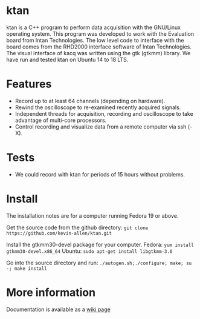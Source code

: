 # ktan

ktan is a C++ program to perform data acquisition with the GNU/Linux operating system. This program was developed to work with the Evaluation board from Intan Technologies. The low level code to interface with the board comes from the RHD2000 interface software of Intan Technologies. The visual interface of kacq was written using the gtk (gtkmm) library. We have run and tested ktan on Ubuntu 14 to 18 LTS.

# Features

* Record up to at least 64 channels (depending on hardware).
* Rewind the oscilloscope to re-examined recently acquired signals.
* Independent threads for acquisition, recording and oscilloscope to take advantage of multi-core processors.
* Control recording and visualize data from a remote computer via ssh (-X).

# Tests

* We could record with ktan for periods of 15 hours without problems.

# Install

The installation notes are for a computer running Fedora 19 or above.

Get the source code from the github directory: `git clone https://github.com/kevin-allen/ktan.git`

Install the gtkmm30-devel package for your computer.
Fedora: `yum install gtkmm30-devel.x86_64`
Ubuntu: `sudo apt-get install libgtkmm-3.0`

Go into the source directory and run: `./autogen.sh;./configure; make; su -; make install`

# More information

Documentation is available as a [wiki page](https://github.com/kevin-allen/ktan/wiki)
